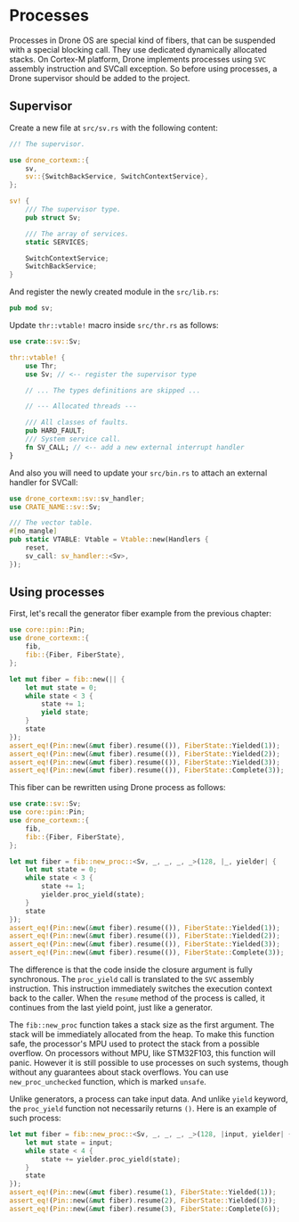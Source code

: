 # Processes

Processes in Drone OS are special kind of fibers, that can be suspended with a
special blocking call. They use dedicated dynamically allocated stacks. On
Cortex-M platform, Drone implements processes using `SVC` assembly instruction
and SVCall exception. So before using processes, a Drone supervisor should be
added to the project.

## Supervisor

Create a new file at `src/sv.rs` with the following content:

```rust
//! The supervisor.

use drone_cortexm::{
    sv,
    sv::{SwitchBackService, SwitchContextService},
};

sv! {
    /// The supervisor type.
    pub struct Sv;

    /// The array of services.
    static SERVICES;

    SwitchContextService;
    SwitchBackService;
}
```

And register the newly created module in the `src/lib.rs`:

```rust
pub mod sv;
```

Update `thr::vtable!` macro inside `src/thr.rs` as follows:

```rust
use crate::sv::Sv;

thr::vtable! {
    use Thr;
    use Sv; // <-- register the supervisor type

    // ... The types definitions are skipped ...

    // --- Allocated threads ---

    /// All classes of faults.
    pub HARD_FAULT;
    /// System service call.
    fn SV_CALL; // <-- add a new external interrupt handler
}
```

And also you will need to update your `src/bin.rs` to attach an external handler
for SVCall:

```rust
use drone_cortexm::sv::sv_handler;
use CRATE_NAME::sv::Sv;

/// The vector table.
#[no_mangle]
pub static VTABLE: Vtable = Vtable::new(Handlers {
    reset,
    sv_call: sv_handler::<Sv>,
});
```

## Using processes

First, let's recall the generator fiber example from the previous chapter:

```rust
use core::pin::Pin;
use drone_cortexm::{
    fib,
    fib::{Fiber, FiberState},
};

let mut fiber = fib::new(|| {
    let mut state = 0;
    while state < 3 {
        state += 1;
        yield state;
    }
    state
});
assert_eq!(Pin::new(&mut fiber).resume(()), FiberState::Yielded(1));
assert_eq!(Pin::new(&mut fiber).resume(()), FiberState::Yielded(2));
assert_eq!(Pin::new(&mut fiber).resume(()), FiberState::Yielded(3));
assert_eq!(Pin::new(&mut fiber).resume(()), FiberState::Complete(3));
```

This fiber can be rewritten using Drone process as follows:

```rust
use crate::sv::Sv;
use core::pin::Pin;
use drone_cortexm::{
    fib,
    fib::{Fiber, FiberState},
};

let mut fiber = fib::new_proc::<Sv, _, _, _, _>(128, |_, yielder| {
    let mut state = 0;
    while state < 3 {
        state += 1;
        yielder.proc_yield(state);
    }
    state
});
assert_eq!(Pin::new(&mut fiber).resume(()), FiberState::Yielded(1));
assert_eq!(Pin::new(&mut fiber).resume(()), FiberState::Yielded(2));
assert_eq!(Pin::new(&mut fiber).resume(()), FiberState::Yielded(3));
assert_eq!(Pin::new(&mut fiber).resume(()), FiberState::Complete(3));
```

The difference is that the code inside the closure argument is fully
synchronous. The `proc_yield` call is translated to the `SVC` assembly
instruction. This instruction immediately switches the execution context back to
the caller. When the `resume` method of the process is called, it continues from
the last yield point, just like a generator.

The `fib::new_proc` function takes a stack size as the first argument. The stack
will be immediately allocated from the heap. To make this function safe, the
processor's MPU used to protect the stack from a possible overflow. On
processors without MPU, like STM32F103, this function will panic. However it is
still possible to use processes on such systems, though without any guarantees
about stack overflows. You can use `new_proc_unchecked` function, which is
marked `unsafe`.

Unlike generators, a process can take input data. And unlike `yield` keyword,
the `proc_yield` function not necessarily returns `()`. Here is an example of
such process:

```rust
let mut fiber = fib::new_proc::<Sv, _, _, _, _>(128, |input, yielder| {
    let mut state = input;
    while state < 4 {
        state += yielder.proc_yield(state);
    }
    state
});
assert_eq!(Pin::new(&mut fiber).resume(1), FiberState::Yielded(1));
assert_eq!(Pin::new(&mut fiber).resume(2), FiberState::Yielded(3));
assert_eq!(Pin::new(&mut fiber).resume(3), FiberState::Complete(6));
```
